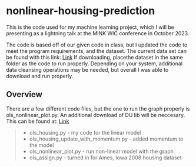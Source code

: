 # nonlinear-housing-prediction
This is the code used for my machine learning project, which I will be presenting as a lightning talk at the MINK WIC
conference in October 2023.

The code is based off of our given code in class, but I updated the code to meet the program requirements, and the dataset.
The current data set can be found with this link:
[Link](https://www.kaggle.com/c/zillow-prize-1)
If downloading, placethe dataset in the same folder as the code to run properly. Depending on your system, additional
data cleansing operations may be needed, but overall I was able to download and run properly.

## Overview
There are a few different code files, but the one to run the graph properly is ols_nonlinear_plot.py.
An additional download of DU lib will be neccesary. This can be found at: [Link](https://github.com/sj-simmons/DUlib/blob/master/README.md#top)
>  - ols_housing.py - my code for the linear model
>  - ols_housing_update_with_momentum.py - added momentum to the model
>  - ols_nonlinear_plot.py - run non-linear model with the graph
>  - ols_assign.py - turned in for Ames, Iowa 2008 housing dataset
  
